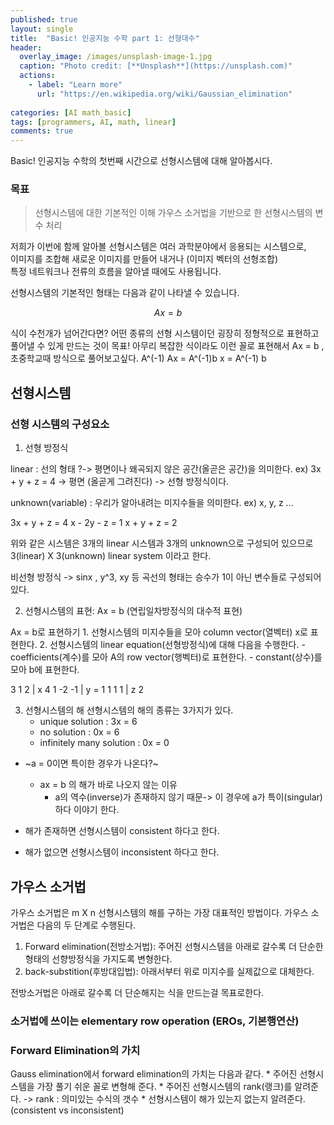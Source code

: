 ```yaml
---
published: true
layout: single
title:  "Basic! 인공지능 수학 part 1: 선형대수"
header:
  overlay_image: /images/unsplash-image-1.jpg
  caption: "Photo credit: [**Unsplash**](https://unsplash.com)"
  actions:
    - label: "Learn more"
      url: "https://en.wikipedia.org/wiki/Gaussian_elimination"
      
categories: [AI math_basic]
tags: [programmers, AI, math, linear]
comments: true
---
```


Basic! 인공지능 수학의 첫번째 시간으로 선형시스템에 대해 알아봅시다.  

### 목표 
> 선형시스템에 대한 기본적인 이해
> 가우스 소거법을 기반으로 한 선형시스템의 변수 처리 
    
저희가 이번에 함께 알아볼 선형시스템은 여러 과학분야에서 응용되는 시스템으로,  
이미지를 조합해 새로운 이미지를 만들어 내거나 (이미지 벡터의 선형조합)  
특정 네트워크나 전류의 흐름을 알아낼 때에도 사용됩니다.  

선형시스템의 기본적인 형태는 다음과 같이 나타낼 수 있습니다.  

~~~math
Ax = b
~~~

식이 수천개가 넘어간다면? 
어떤 종류의 선형 시스템이던 굉장히 정형적으로 표현하고 풀어낼 수 있게 만드는 것이 목표!
아무리 복잡한 식이라도 이런 꼴로 표현해서 Ax = b , 초중학교때 방식으로 풀어보고싶다.
A^(-1) Ax = A^(-1)b
x = A^(-1) b

## 선형시스템

### 선형 시스템의 구성요소 

1. 선형 방정식

linear : 선의 형태 ?-> 평면이나 왜곡되지 않은 공간(올곧은 공간)을 의미한다. 
ex) 3x + y + z = 4 -> 평면 (올곧게 그려진다) -> 선형 방정식이다. 

unknown(variable) : 우리가 알아내려는 미지수들을 의미한다. ex) x, y, z ...

3x + y + z = 4
x - 2y - z = 1
x + y + z = 2

위와 같은 시스템은 3개의 linear 시스템과 3개의 unknown으로 구성되어 있으므로
3(linear) X 3(unknown) linear system 이라고 한다. 

비선형 방정식 -> sinx , y^3, xy 등 곡선의 형태는 승수가 1이 아닌 변수들로 구성되어 있다. 

2. 선형시스템의 표현: Ax = b (연립일차방정식의 대수적 표현)

Ax = b로 표현하기
    1. 선형시스템의 미지수들을 모아 column vector(열벡터) x로 표현한다. 
    2. 선형시스템의 linear equation(선형방정식)에 대해 다음을 수행한다. 
        - coefficients(계수)를 모아 A의 row vector(행벡터)로 표현한다. 
        - constant(상수)를 모아 b에 표현한다. 
    
3  1  2 | x     4
1 -2 -1 | y  =  1
1  1  1 | z     2
 

3. 선형시스템의 해 
선형시스템의 해의 종류는 3가지가 있다. 
    * unique solution : 3x = 6
    * no solution : 0x = 6
    * infinitely many solution : 0x = 0

* ~a = 0이면 특이한 경우가 나온다?~ 
    * ax = b 의 해가 바로 나오지 않는 이유
        * a의 역수(inverse)가 존재하지 않기 때문-> 이 경우에 a가 특이(singular)하다 이야기 한다. 

* 해가 존재하면 선형시스템이 consistent 하다고 한다. 
* 해가 없으면 선형시스템이 inconsistent 하다고 한다.  


## 가우스 소거법

가우스 소거법은 m X n 선형시스템의 해를 구하는 가장 대표적인 방법이다. 
가우스 소거법은 다음의 두 단계로 수행된다. 

1. Forward elimination(전방소거법): 주어진 선형시스템을 아래로 갈수록 더 단순한 형태의 선향방정식을 가지도록 변형한다.
2. back-substition(후방대입법): 아래서부터 위로 미지수를 실제값으로 대체한다. 

전방소거법은 아래로 갈수록 더 단순해지는 식을 만드는걸 목표로한다. 

### 소거법에 쓰이는 elementary row operation (EROs, 기본행연산)

### Forward Elimination의 가치 
Gauss elimination에서 forward elimination의 가치는 다음과 같다.
    * 주어진 선형시스템을 가장 풀기 쉬운 꼴로 변형해 준다.
    * 주어진 선형시스템의 rank(랭크)를 알려준다. -> rank : 의미있는 수식의 갯수 
    * 선형시스템이 해가 있는지 없는지 알려준다. (consistent vs inconsistent)





